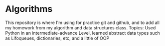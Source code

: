 # Algorithms
This repository is where I'm using for practice git and github, and to add all my homework from my algorithm and data structures class.
Topics: Used Python in an intermediate-advance Level, learned abstract data types such as Lifoqueues, dictionaries, etc, and a little of OOP
